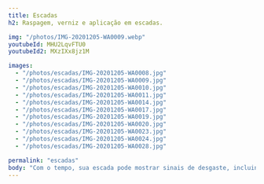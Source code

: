 ```yaml
---
title: Escadas
h2: Raspagem, verniz e aplicação em escadas.

img: "/photos/IMG-20201205-WA0009.webp"
youtubeId: MHU2LqvFTU0
youtubeId2: MXzIXx8jz1M

images:
  - "/photos/escadas/IMG-20201205-WA0008.jpg"
  - "/photos/escadas/IMG-20201205-WA0009.jpg"
  - "/photos/escadas/IMG-20201205-WA0010.jpg"
  - "/photos/escadas/IMG-20201205-WA0011.jpg"
  - "/photos/escadas/IMG-20201205-WA0014.jpg"
  - "/photos/escadas/IMG-20201205-WA0017.jpg"
  - "/photos/escadas/IMG-20201205-WA0019.jpg"
  - "/photos/escadas/IMG-20201205-WA0020.jpg"
  - "/photos/escadas/IMG-20201205-WA0023.jpg"
  - "/photos/escadas/IMG-20201205-WA0024.jpg"
  - "/photos/escadas/IMG-20201205-WA0028.jpg"

permalink: "escadas"
body: "Com o tempo, sua escada pode mostrar sinais de desgaste, incluindo: desbotamento, amassados, arranhões, manchas antigas, chiclete velho, lixo e muito mais. Pode ser muito caro substituir a escada ou partes dela - não é uma situação ideal para um proprietário médio. Às vezes, uma opção mais acessível para os proprietários seria descascar, lixar e repintar as escadas, o que só pode ser feito por um profissional. Synteko Boituva oferece serviços completos de repintura de escadas para cada parte de sua escada para recuperar sua beleza natural, incluindo: lixamento mecânico, lixamento manual, raspagem manual, tingimento, acabamento e muito mais. Restaure sua escadaria à glória anterior com o retoque de seus degraus, patamares, molduras, degraus, corrimãos e muito mais"
---
```


